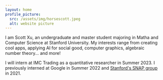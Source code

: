 ```yaml
---
layout: home
profile_picture:
  src: /assets/img/horsescott.jpeg
  alt: website picture
---
```


<p>
  I am Scott Xu, an undergraduate and master student majoring in Matha and Computer Science at Stanford University. My interests range from creating cool apps, applying AI for social good, computer graphics, algebraic number theory... and more! 
</p>

<p>
  I will intern at IMC Trading as a quantitative researcher in Summer 2023. I previously interned at Google in Summer 2022 and <a href="http://snap.stanford.edu/">Stanford's SNAP group</a> in 2021.
</p>